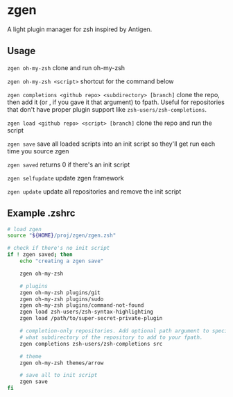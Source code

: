 zgen
====

A light plugin manager for zsh inspired by Antigen.

## Usage

`zgen oh-my-zsh` clone and run oh-my-zsh

`zgen oh-my-zsh <script>` shortcut for the command below

`zgen completions <github repo> <subdirectory> [branch]` clone the repo, then add it (or <subdirectory>, if you gave it that argument) to fpath. Useful for repositories that don't have proper plugin support like `zsh-users/zsh-completions`.

`zgen load <github repo> <script> [branch]` clone the repo and run the script

`zgen save` save all loaded scripts into an init script so they'll get run each time you source zgen

`zgen saved` returns 0 if there's an init script

`zgen selfupdate` update zgen framework

`zgen update` update all repositories and remove the init script


## Example .zshrc

```zsh
# load zgen
source "${HOME}/proj/zgen/zgen.zsh"

# check if there's no init script
if ! zgen saved; then
    echo "creating a zgen save"

    zgen oh-my-zsh

    # plugins
    zgen oh-my-zsh plugins/git
    zgen oh-my-zsh plugins/sudo
    zgen oh-my-zsh plugins/command-not-found
    zgen load zsh-users/zsh-syntax-highlighting
    zgen load /path/to/super-secret-private-plugin

    # completion-only repositories. Add optional path argument to specify
    # what subdirectory of the repository to add to your fpath.
    zgen completions zsh-users/zsh-completions src

    # theme
    zgen oh-my-zsh themes/arrow

    # save all to init script
    zgen save
fi
```
